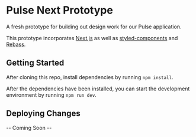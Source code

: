 # Pulse Next Prototype
A fresh prototype for building out design work for our Pulse application.

This prototype incorporates [Next.js](https://https://nextjs.org/) as well as [styled-components](https://www.styled-components.com/) and [Rebass](https://rebassjs.org/).

## Getting Started
After cloning this repo, install dependencies by running `npm install`.

After the dependencies have been installed, you can start the development environment by running `npm run dev`.

## Deploying Changes
-- Coming Soon -- 